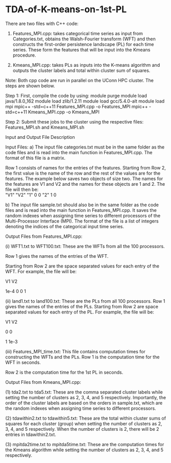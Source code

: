 # TDA-of-K-means-on-1st-PL
There are two files with C++ code:

1. Features_MPI.cpp: takes categorical time series as input from Categories.txt, 
obtains the Walsh-Fourier transform (WFT) and then constructs the first-order 
persistence landscape (PL) for each time series. These form the features that 
will be input into the Kmeans procedure. 

2. Kmeans_MPI.cpp: takes PLs as inputs into the K-means algorithm and outputs 
the cluster labels and total within cluster sum of squares. 

Note: Both cpp code are run in parallel on the UConn HPC cluster.
The steps are shown below.

Step 1: First, compile the code by using:
module purge
module load java/1.8.0_162
module load zlib/1.2.11
module load gcc/5.4.0-alt
module load mpi
mpic++ -std=c++11 Features_MPI.cpp -o Features_MPI
mpic++ -std=c++11 Kmeans_MPI.cpp -o Kmeans_MPI

Step 2: Submit these jobs to the cluster using the respective files: 
Features_MPI.sh and Kmeans_MPI.sh 


Input and Output File Description

Input Files:
a) The input file categories.txt must be in the same folder as the code files 
and is read into the main function in Features_MPI.cpp. 
The format of this file is a matrix. 

Row 1 consists of names for the entries of the features. 
Starting from Row 2, the first value is the name of the row and the
rest of the values are for the features. The example below saves two objects 
of size two. The names for the features are V1 and V2 and the names for these 
objects are 1 and 2.
 The file will then be:  
"V1" "V2"
"1" 0 0 
"2" 1 0

b) The input file sample.txt should also be in the same folder as the 
code files and is read into the main function in Features_MPI.cpp. 
It saves the random indexes when assigning time series to different processors of 
the Multi-Processor Interface (MPI). The format of the file is a list of integers 
denoting the indices of the categorical input time series. 

Output Files from Features_MPI.cpp:

(i) WFT1.txt to WFT100.txt: These are the WFTs from all the 100 processors.
 
Row 1 gives the names of the entries of the WFT.
 
Starting from Row 2 are the space separated values for each entry of the WFT.
For example, the file will be:
 
V1 V2

1e-4 0
0    1


(ii) land1.txt to land100.txt: These are the PLs from all 100 processors. 
Row 1 gives the names of the entries of the PLs. Starting from Row 2 are space 
separated values for each entry of the PL.
 For example, the file will be:

V1 V2 

0 0

1 1e-3

(iii) Features_MPI_time.txt: This file contains computation times for constructing 
the WFTs and the PLs.
 Row 1 is the computation time for the WFT in seconds.
 
Row 2 is the computation time for the 1st PL in seconds.


Output Files from Kmeans_MPI.cpp:

(1) tda2.txt to tda5.txt: These are the comma separated cluster labels while 
setting the number of clusters as 2, 3, 4, and 5 respectively. Importantly, 
the order of the cluster labels are based on the orders in sample.txt, which 
are the random indexes when assigning time series to different processors. 


(2) tdawithin2.txt to tdawithin5.txt: These are the total within cluster sums of 
squares for each cluster (group) when setting the number of clusters as 2, 3, 4, 
and 5 respectively.
 When the number of clusters is 2, there will be 2 entries in 
tdawithin2.txt. 

(3) mpitda2time.txt to mpitda5time.txt: These are the computation times for the 
Kmeans algorithm while setting the number of clusters as 2, 3, 4, and 5 respectively.

